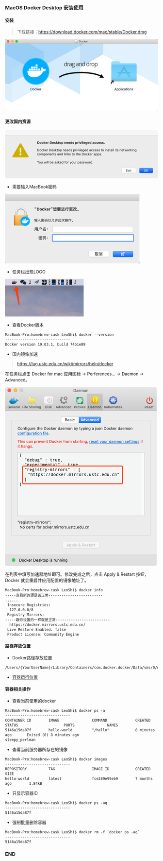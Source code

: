 ### MacOS Docker Desktop 安装使用

#### 安装

>下载链接：https://download.docker.com/mac/stable/Docker.dmg

![](.Docker使用_images/b2b22885.png)

#### 更改国内资源
![](.Docker使用_images/98480315.png)

- 需要输入MacBook密码

![](.Docker使用_images/c75845d2.png)

- 任务栏出现LOGO

![](.Docker使用_images/0e929310.png)

- 查看Docker版本

````
MacBook-Pro:homebrew-cask LeoShi$ docker --version
------------------------------
Docker version 19.03.1, build 74b1e89
````

- 国内镜像加速

> https://lug.ustc.edu.cn/wiki/mirrors/help/docker

在任务栏点击 Docker for mac 应用图标 -> Perferences... -> Daemon -> Advanced。

![](.Docker使用_images/99c22a71.png)

在列表中填写加速器地址即可。修改完成之后，点击 Apply & Restart 按钮，Docker 就会重启并应用配置的镜像地址了。

````
MacBook-Pro:homebrew-cask LeoShi$ docker info
-----查看新的源是否正常-------------------------
......
 Insecure Registries:
  127.0.0.0/8
 Registry Mirrors:
-----跟你设置的一样就是正常-------------------------
  https://docker.mirrors.ustc.edu.cn/
 Live Restore Enabled: false
 Product License: Community Engine
````

#### 路径存放位置

- Docker路径存放位置
````
/Users/{YourUserName}/Library/Containers/com.docker.docker/Data/vms/0/data/Docker.raw
````

- [容器运行位置](./Pycharm使用.md)

#### 容器相关操作

- 查看当前使用的docker
````
MacBook-Pro:homebrew-cask LeoShi$ docker ps -a 
------------------------------
CONTAINER ID        IMAGE               COMMAND             CREATED             STATUS                     PORTS               NAMES
5146a15da87f        hello-world         "/hello"            8 minutes ago       Exited (0) 8 minutes ago                       sleepy_perlman
````
- 查看当前服务器所存在的镜像
````
MacBook-Pro:homebrew-cask LeoShi$ docker images
------------------------------
REPOSITORY          TAG                 IMAGE ID            CREATED             SIZE
hello-world         latest              fce289e99eb9        7 months ago        1.84kB
````

- 只显示容器ID
````
MacBook-Pro:homebrew-cask LeoShi$ docker ps -aq
------------------------------   
5146a15da87f
````

- 强制批量删除容器
````
MacBook-Pro:homebrew-cask LeoShi$ docker rm -f `docker ps -aq`
------------------------------
5146a15da87f
````

### END